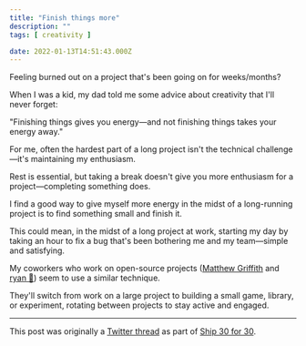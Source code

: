 ```yaml
---
title: "Finish things more"
description: ""
tags: [ creativity ]

date: 2022-01-13T14:51:43.000Z
---
```


Feeling burned out on a project that's been going on for weeks/months?

When I was a kid, my dad told me some advice about creativity that I'll never forget:

"Finishing things gives you energy—and not finishing things takes your energy away."

For me, often the hardest part of a long project isn't the technical challenge—it's maintaining my enthusiasm.

Rest is essential, but taking a break doesn't give you more enthusiasm for a project—completing something does.

I find a good way to give myself more energy in the midst of a long-running project is to find something small and finish it.

This could mean, in the midst of a long project at work, starting my day by taking an hour to fix a bug that's been bothering me and my team—simple and satisfying.

My coworkers who work on open-source projects ([Matthew Griffith](https://twitter.com/mech_elephant) and [ryan 🌳](https://twitter.com/rhg_dev)) seem to use a similar technique.

They'll switch from work on a large project to building a small game, library, or experiment, rotating between projects to stay active and engaged.

---

This post was originally a [Twitter thread](https://twitter.com/DuncanMalashock/status/1481640104565248000) as part of [Ship 30 for 30](https://www.ship30for30.com/).